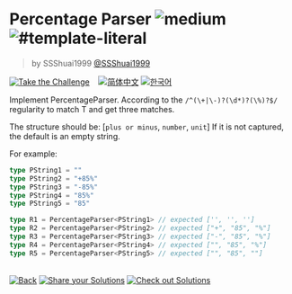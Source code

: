 <!--info-header-start--><h1>Percentage Parser <img src="https://img.shields.io/badge/-medium-d9901a" alt="medium"/> <img src="https://img.shields.io/badge/-%23template--literal-999" alt="#template-literal"/></h1><blockquote><p>by SSShuai1999 <a href="https://github.com/SSShuai1999" target="_blank">@SSShuai1999</a></p></blockquote><p><a href="https://tsch.js.org/1978/play" target="_blank"><img src="https://img.shields.io/badge/-Take%20the%20Challenge-3178c6?logo=typescript&logoColor=white" alt="Take the Challenge"/></a> &nbsp;&nbsp;&nbsp;<a href="./README.zh-CN.md" target="_blank"><img src="https://img.shields.io/badge/-%E7%AE%80%E4%BD%93%E4%B8%AD%E6%96%87-gray" alt="简体中文"/></a>  <a href="./README.ko.md" target="_blank"><img src="https://img.shields.io/badge/-%ED%95%9C%EA%B5%AD%EC%96%B4-gray" alt="한국어"/></a> </p><!--info-header-end-->

Implement PercentageParser<T extends string>.
According to the `/^(\+|\-)?(\d*)?(\%)?$/` regularity to match T and get three matches.

The structure should be: [`plus or minus`, `number`, `unit`]
If it is not captured, the default is an empty string.

For example:

```ts
type PString1 = ""
type PString2 = "+85%"
type PString3 = "-85%"
type PString4 = "85%"
type PString5 = "85"

type R1 = PercentageParser<PString1> // expected ['', '', '']
type R2 = PercentageParser<PString2> // expected ["+", "85", "%"]
type R3 = PercentageParser<PString3> // expected ["-", "85", "%"]
type R4 = PercentageParser<PString4> // expected ["", "85", "%"]
type R5 = PercentageParser<PString5> // expected ["", "85", ""]
```

<!--info-footer-start--><br><a href="../../README.md" target="_blank"><img src="https://img.shields.io/badge/-Back-grey" alt="Back"/></a> <a href="https://tsch.js.org/1978/answer" target="_blank"><img src="https://img.shields.io/badge/-Share%20your%20Solutions-teal" alt="Share your Solutions"/></a> <a href="https://tsch.js.org/1978/solutions" target="_blank"><img src="https://img.shields.io/badge/-Check%20out%20Solutions-de5a77?logo=awesome-lists&logoColor=white" alt="Check out Solutions"/></a> <!--info-footer-end-->
